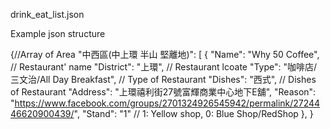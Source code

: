 drink_eat_list.json

Example
json structure

{//Array of Area
  "中西區(中上環 半山 堅離地)": [ 
    {
      "Name": "Why 50 Coffee", // Restaurant' name
      "District": "上環", // Restaurant lcoate
      "Type": "咖啡店/三文治/All Day Breakfast", // Type of Restaurant
      "Dishes": "西式", // Dishes of Restaurant
      "Address": "上環禧利街27號富輝商業中心地下E舖",
      "Reason": "https://www.facebook.com/groups/2701324926545942/permalink/2724446620900439/",
      "Stand": "1" // 1: Yellow shop, 0: Blue Shop/RedShop
    },
}